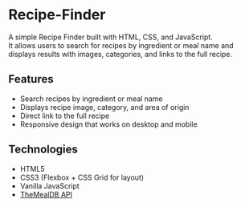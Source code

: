 # Recipe-Finder

A simple Recipe Finder built with HTML, CSS, and JavaScript.  
It allows users to search for recipes by ingredient or meal name and displays results with images, categories, and links to the full recipe.

## Features
- Search recipes by ingredient or meal name
- Displays recipe image, category, and area of origin
- Direct link to the full recipe
- Responsive design that works on desktop and mobile

## Technologies
- HTML5
- CSS3 (Flexbox + CSS Grid for layout)
- Vanilla JavaScript
- [TheMealDB API](https://www.themealdb.com/api.php)
